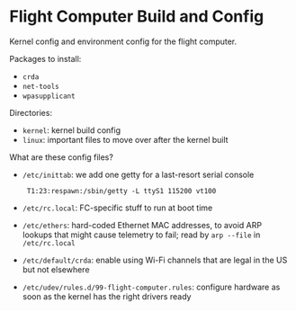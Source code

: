 # Flight Computer Build and Config


Kernel config and environment config for the flight computer.


Packages to install:

 - `crda`
 - `net-tools`
 - `wpasupplicant`


Directories:

 - `kernel`: kernel build config
 - `linux`: important files to move over after the kernel built


What are these config files?

 - `/etc/inittab`: we add one getty for a last-resort serial console

        T1:23:respawn:/sbin/getty -L ttyS1 115200 vt100

 - `/etc/rc.local`: FC-specific stuff to run at boot time

 - `/etc/ethers`: hard-coded Ethernet MAC addresses, to avoid ARP lookups that might cause telemetry to fail; read by `arp --file` in `/etc/rc.local`

 - `/etc/default/crda`: enable using Wi-Fi channels that are legal in the US but not elsewhere

 - `/etc/udev/rules.d/99-flight-computer.rules`: configure hardware as soon as the kernel has the right drivers ready
